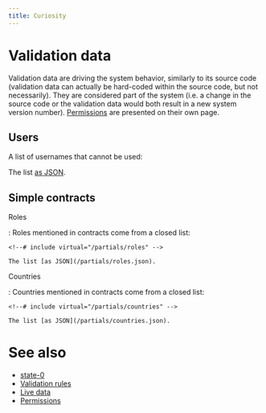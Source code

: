 ```yaml
---
title: Curiosity
---
```



# Validation data

Validation data are driving the system behavior, similarly to its source code
(validation data can actually be hard-coded within the source code, but not
necessarily). They are considered part of the system (i.e. a change in the
source code or the validation data would both result in a new system version
number). [Permissions](/documentation/permissions) are presented on their own
page.

## Users

A list of usernames that cannot be used:

<!--# include virtual="/partials/username-blocklist" -->

The list [as JSON](/partials/username-blocklist.json).

## Simple contracts

Roles

:   Roles mentioned in contracts come from a closed list:

    <!--# include virtual="/partials/roles" -->

    The list [as JSON](/partials/roles.json).

Countries

:   Countries mentioned in contracts come from a closed list:

    <!--# include virtual="/partials/countries" -->

    The list [as JSON](/partials/countries.json).

# See also

- [state-0](/documentation/state-0)
- [Validation rules](/documentation/validation)
- [Live data](/documentation/live-data)
- [Permissions](/documentation/permissions)
